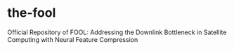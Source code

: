 # the-fool
Official Repository of FOOL:  Addressing the Downlink Bottleneck in Satellite Computing with Neural Feature Compression
